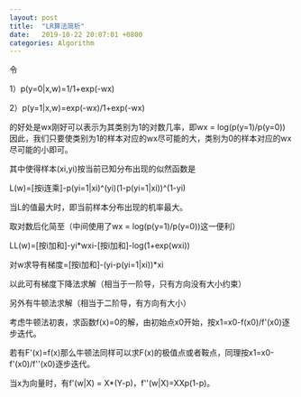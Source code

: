 ```yaml
---
layout: post
title:  "LR算法简析"
date:   2019-10-22 20:07:01 +0800
categories: Algorithm
---
```


令

1）p(y=0\|x,w)=1/1+exp(-wx)

2）p(y=1\|x,w)=exp(-wx)/1+exp(-wx)

的好处是wx刚好可以表示为其类别为1的对数几率，即wx = log(p(y=1)/p(y=0))
因此，我们只要使类别为1的样本对应的wx尽可能的大，类别为0的样本对应的wx尽可能的小即可。

其中使得样本(xi,yi)按当前已知分布出现的似然函数是 

L(w)=\[按i连乘]-p(yi=1\|xi)^(yi)(1-p(yi=1\|xi))^(1-yi)

当L的值最大时，即当前样本分布出现的机率最大。

取对数后化简至（中间使用了wx = log(p(y=1)/p(y=0))这一便利）

LL(w)=\[按i加和]-yi*wxi-\[按i加和]-log(1+exp(wxi))

对w求导有梯度=\[按i加和]-(yi-p(yi=1\|xi))*xi

以此可有梯度下降法求解（相当于一阶导，只有方向没有大小约束）

另外有牛顿法求解（相当于二阶导，有方向有大小）

考虑牛顿法初衷，求函数f(x)=0的解，由初始点x0开始，按x1=x0-f(x0)/f'(x0)逐步迭代。

若有F'(x)=f(x)那么牛顿法同样可以求F(x)的极值点或者鞍点，同理按x1=x0-f'(x0)/f''(x0)逐步迭代。

当x为向量时，有f'(w\|X) = X*(Y-p)，f''(w\|X)=XXp(1-p)。

